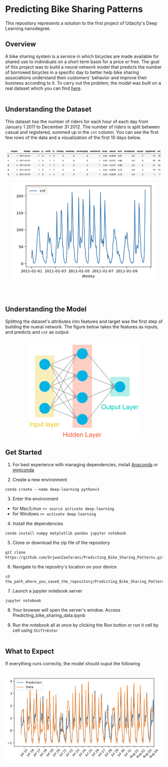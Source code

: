 # Predicting Bike Sharing Patterns

This repository represents a solution to the first project of Udacity's Deep Learning nanodegree.


## Overview

A bike sharing system is a service in which bicycles are made available for shared use to individuals on a
short term basis for a price or free. The goal of this project was to build a neural network model that predicts the number
of borrowed bicycles in a specific day to better help bike sharing associations understand their customers' behavior and improve
their business according to it. To carry out the problem, the model was built on a real dataset which you
can find [here](https://archive.ics.uci.edu/ml/datasets/Bike+Sharing+Dataset).
<br/><br/>

## Understanding the Dataset

This dataset has the number of riders for each hour of each day from January 1 2011 to December 31 2012. The number
of riders is split between casual and registered, summed up in the `cnt` column. You can see the first few rows
of the data and a visualization of the first 10 days below.
<br/><br/>
<p align="center">
<img src="Images/dataset.png" alt="dataset image" width="800" />
</p>

<p align="center">
<img src="Images/10days.png" alt="10 days visualization" width="450" />
</p>
<br/><br/>

## Understanding the Model
Splitting the dataset's attributes into features and target was the first step of building the nueral network. The figure below takes the features as inputs, and predicts and `cnt` as output.
<br/><br/>
<p align="center">
<img src="Images/neural_network.png" alt="nueral network" width="350" />
</p>

## Get Started
1. For best experience with managing dependencies, install [Anaconda](https://docs.anaconda.com/anaconda/install/) or
[miniconda](https://docs.conda.io/projects/continuumio-conda/en/latest/user-guide/install/macos.html)


2. Create a new environment
```
conda create --name deep-learning python=3
```
3. Enter the environment
* for Mac/Linux `>> source activate deep-learning`
* for Windows `>> activate deep-learning`

4. Install the dependencies
```
conda install numpy matplotlib pandas jupyter notebook
```
5. Clone or download the zip file of the repository
```
git clone https://github.com/OrjwanZaafarani/Predicting_Bike_Sharing_Patterns.git
```
6. Navigate to the repositry's location on your device
```
cd the_path_where_you_saved_the_repository/Predicting_Bike_Sharing_Patterns
```
7. Launch a jupyter notebook server
```
jupyter notebook
```
8. Your browser will open the server's window. Access Predicting_bike_sharing_data.ipynb


9. Run the notebook all at once by clicking the Run button or run it cell by cell using `Shift+Enter`
<br/><br/>
## What to Expect
If everything runs correctly, the model should ouput the following
<br/><br/>
<p align="center">
<img src="Images/output.png" alt="output image" width="500" />
</p>

